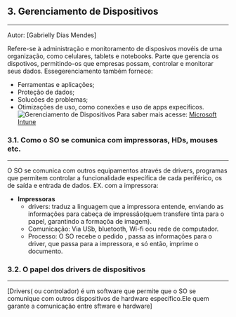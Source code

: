 
## 3. Gerenciamento de Dispositivos
---

Autor: [Gabrielly Dias Mendes]

Refere-se à administração e monitoramento de disposivos movéis de uma organização, como celulares, tablets e notebooks. Parte que gerencia os dispotivos, permitindo-os que empresas possam, controlar  e monitorar seus dados. Essegerenciamento também fornece:
- Ferramentas e aplicações;
- Proteção de dados;
- Solucões de problemas;
- Otimizações de uso, como conexões e uso de apps expecíficos.
![Gerenciamento de Dispositivos](https://i.pinimg.com/736x/a8/52/52/a852524ed68c55be4903bdfe0fb2e41a.jpg) 
Para saber mais acesse: 
[Microsoft Intune](https://learn.microsoft.com/pt-br/intune/intune-service/fundamentals/what-is-device-management)


### 3.1. Como o SO se comunica com impressoras, HDs, mouses etc.
---

O SO se comunica com outros equipamentos através de drivers, programas que permitem controlar a funcionalidade específica de cada periférico, os de saída e entrada de dados. EX. com a impressora:
- **Impressoras**
    - drivers: traduz a linguagem que a impressora entende, enviando as informações para cabeça de impressão(quem transfere tinta para o papel, garantindo a formaçõa de imagem).
    - Comunicação: Via USb, bluetooth, Wi-fi oou rede de computador.
    - Processo: O SO recebe o pedido , passa as informações para o driver, que passa para a impressora, e só então, imprime o documento. 

### 3.2. O papel dos drivers de dispositivos
---

[Drivers( ou controlador) é um software que permite que o SO se comunique com outros dispositivos de hardware específico.Ele quem garante a comunicação entre sftware e hardware]


